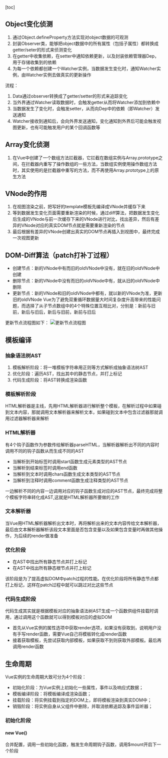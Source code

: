 [toc]
## Object变化侦测
1. 通过Object.defineProperty方法实现对object数据的可观测
2. 封装Observer类，能够把object数据中的所有属性（包括子属性）都转换成getter/seter的形式来侦测变化
3. 在getter中收集依赖，在setter中通知依赖更新，以及封装依赖管理器Dep，用于存储收集到的依赖
4. 为每一个依赖都创建一个Watcher实例，当数据发生变化时，通知Watcher实例，由Watcher实例去做真实的更新操作

流程：
1. Data通过observer转换成了getter/setter的形式来追踪变化
2. 当外界通过Watcher读取数据时，会触发getter从而将Watcher添加到依赖中
3. 当数据发生了变化时，会触发setter，从而向Dep中的依赖（即Watcher）发送通知
4. Watcher接收到通知后，会向外界发送通知，变化通知到外界后可能会触发视图更新，也有可能触发用户的某个回调函数等

## Array变化侦测
1. 在Vue中创建了一个数组方法拦截器，它拦截在数组实例与Array.prototype之间，在拦截器内重写了操作数组的一些方法，当数组实例使用操作数组方法时，其实使用的是拦截器中重写的方法，而不再使用Array.prototype上的原生方法

## VNode的作用
1. 在视图渲染之前，把写好的template模板先编译成VNode并缓存下来
2. 等到数据发生变化页面需要重新渲染的时候，通过diff算法，把数据发生变化后生成的VNode与前一次缓存下来的VNode进行对比，找出差异，然后有差异的VNode对应的真实DOM节点就是需要重新渲染的节点
3. 最后根据有差异的VNode创建出真实的DOM节点再插入到视图中，最终完成一次视图更新

## DOM-Diff算法（patch打补丁过程）
- 创建节点：新的VNode中有而旧的oldVNode中没有，就在旧的oldVNode中创建
- 删除节点：新的VNode中没有而旧的oldVNode中有，就从旧的oldVNode中删除
- 更新节点：新的VNode和旧的oldVNode中都有，就以新的VNode为准，更新旧的oldVNode
Vue为了避免双重循环数据量大时间复杂度升高带来的性能问题，而选择了从子节点数组中的4个特殊位置互相比对，分别是：新前与旧前，新后与旧后，新后与旧前，新前与旧后

更新节点流程图如下：
![更新节点流程图](https://vue-js.com/learn-vue/assets/img/3.7b0442aa.png)

## 模板编译
### 抽象语法树AST
1. 模板解析阶段：将一堆模板字符串用正则等方式解析成抽象语法树AST
2. 优化阶段：遍历AST，找出其中的静态节点，并打上标记
3. 代码生成阶段：将AST转换成渲染函数
### 模板解析阶段
HTML解析器是主线，先用HTML解析器进行解析整个模板，在解析过程中如果碰到文本内容，那就调用文本解析器来解析文本，如果碰到文本中包含过滤器那就调用过滤器解析器来解析
### HTML解析器
有4个钩子函数作为参数传给解析器parseHTML，当解析器解析出不同的内容时调用不同的钩子函数从而生成不同的AST
- 当解析到开始标签时调用start函数生成元素类型的AST节点
- 当解析到结束标签时调用end函数
- 当解析到文本时调用chars函数生成文本类型的AST节点
- 当解析到注释时调用comment函数生成注释类型的AST节点

一边解析不同的内容一边调用对应的钩子函数生成对应的AST节点，最终完成将整个模板字符串转化成AST,这就是HTML解析器所要做的工作

### 文本解析器
当Vue用HTML解析器解析出文本时，再将解析出来的文本内容传给文本解析器，最后由文本解析器解析该段文本里面是否包含变量以及如果包含变量时再做其他操作，为后续的render做准备

### 优化阶段
- 在AST中找出所有静态节点并打上标记
- 在AST中找出所有静态根节点并打上标记

该阶段是为了提高虚拟DOM中patch过程的性能。在优化阶段将所有静态节点都打上标记，这样在patch过程中就可以跳过对比这些节点

### 代码生成阶段
代码生成其实就是根据模板对应的抽象语法树AST生成一个函数供组件挂载时调用，通过调用这个函数就可以得到模板对应的虚拟DOM
- 首先从Vue实例的属性选项中获取render选项，如果没有获取到，说明用户没有手写render函数，需要Vue自己将模板转化成render函数
- 接着获取模板，先尝试获取内部模板，如果获取不到则获取外部模板。最后再调用render函数

## 生命周期
Vue实例的生命周期大致可分为4个阶段：
- 初始化阶段：为Vue实例上初始化一些属性，事件以及响应式数据；
- 模板编译阶段：将模板编译成渲染函数；
- 挂载阶段：将实例挂载到指定的DOM上，即将模板渲染到真实DOM中；
- 销毁阶段：将实例自身从父组件中删除，并取消依赖追踪及事件监听器；

### 初始化阶段
#### new Vue()
合并配置，调用一些初始化函数，触发生命周期钩子函数，调用$mount开启下一个阶段